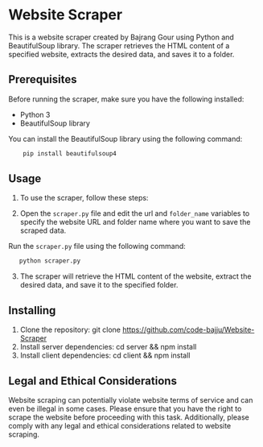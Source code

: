 
# Website Scraper

This is a website scraper created by Bajrang Gour using Python and BeautifulSoup library. The scraper retrieves the HTML content of a specified website, extracts the desired data, and saves it to a folder.



## Prerequisites
Before running the scraper, make sure you have the following installed:

- Python 3
- BeautifulSoup library

You can install the BeautifulSoup library using the following command:
```bash
    pip install beautifulsoup4
```


## Usage

1. To use the scraper, follow these steps:

2. Open the `scraper.py` file and edit the url and `folder_name` variables to specify the website URL and folder name where you want to save the scraped data.

Run the `scraper.py` file using the following command:
```bash
   python scraper.py

```

3. The scraper will retrieve the HTML content of the website, extract the desired data, and save it to the specified folder.

## Installing
1. Clone the repository: git clone https://github.com/code-bajju/Website-Scraper
2. Install server dependencies: cd server && npm install
3. Install client dependencies: cd client && npm install

## Legal and Ethical Considerations
Website scraping can potentially violate website terms of service and can even be illegal in some cases. Please ensure that you have the right to scrape the website before proceeding with this task. Additionally, please comply with any legal and ethical considerations related to website scraping.




